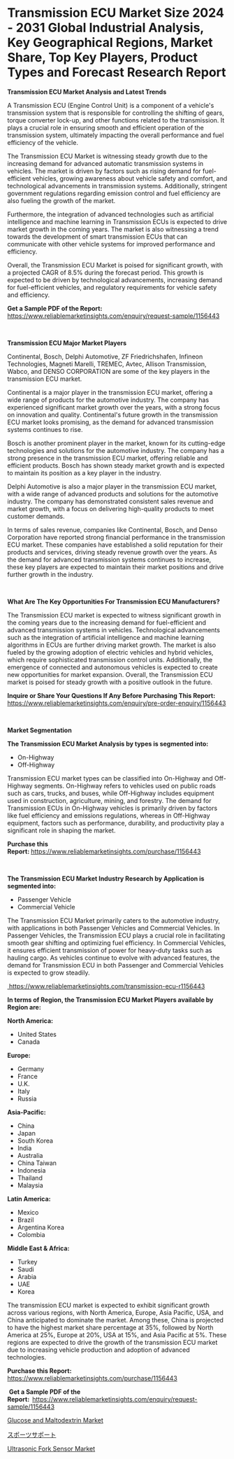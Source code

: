 <p><h1>Transmission ECU Market Size 2024 - 2031 Global Industrial Analysis, Key Geographical Regions, Market Share, Top Key Players, Product Types and Forecast Research Report</h1></p><p><strong>Transmission ECU Market Analysis and Latest Trends</strong></p>
<p><p>A Transmission ECU (Engine Control Unit) is a component of a vehicle's transmission system that is responsible for controlling the shifting of gears, torque converter lock-up, and other functions related to the transmission. It plays a crucial role in ensuring smooth and efficient operation of the transmission system, ultimately impacting the overall performance and fuel efficiency of the vehicle.</p><p>The Transmission ECU Market is witnessing steady growth due to the increasing demand for advanced automatic transmission systems in vehicles. The market is driven by factors such as rising demand for fuel-efficient vehicles, growing awareness about vehicle safety and comfort, and technological advancements in transmission systems. Additionally, stringent government regulations regarding emission control and fuel efficiency are also fueling the growth of the market.</p><p>Furthermore, the integration of advanced technologies such as artificial intelligence and machine learning in Transmission ECUs is expected to drive market growth in the coming years. The market is also witnessing a trend towards the development of smart transmission ECUs that can communicate with other vehicle systems for improved performance and efficiency.</p><p>Overall, the Transmission ECU Market is poised for significant growth, with a projected CAGR of 8.5% during the forecast period. This growth is expected to be driven by technological advancements, increasing demand for fuel-efficient vehicles, and regulatory requirements for vehicle safety and efficiency.</p></p>
<p><strong>Get a Sample PDF of the Report:&nbsp;</strong> <a href="https://www.reliablemarketinsights.com/enquiry/request-sample/1156443">https://www.reliablemarketinsights.com/enquiry/request-sample/1156443</a></p>
<p>&nbsp;</p>
<p><strong>Transmission ECU Major Market Players</strong></p>
<p><p>Continental, Bosch, Delphi Automotive, ZF Friedrichshafen, Infineon Technologies, Magneti Marelli, TREMEC, Avtec, Allison Transmission, Wabco, and DENSO CORPORATION are some of the key players in the transmission ECU market.</p><p>Continental is a major player in the transmission ECU market, offering a wide range of products for the automotive industry. The company has experienced significant market growth over the years, with a strong focus on innovation and quality. Continental's future growth in the transmission ECU market looks promising, as the demand for advanced transmission systems continues to rise.</p><p>Bosch is another prominent player in the market, known for its cutting-edge technologies and solutions for the automotive industry. The company has a strong presence in the transmission ECU market, offering reliable and efficient products. Bosch has shown steady market growth and is expected to maintain its position as a key player in the industry.</p><p>Delphi Automotive is also a major player in the transmission ECU market, with a wide range of advanced products and solutions for the automotive industry. The company has demonstrated consistent sales revenue and market growth, with a focus on delivering high-quality products to meet customer demands.</p><p>In terms of sales revenue, companies like Continental, Bosch, and Denso Corporation have reported strong financial performance in the transmission ECU market. These companies have established a solid reputation for their products and services, driving steady revenue growth over the years. As the demand for advanced transmission systems continues to increase, these key players are expected to maintain their market positions and drive further growth in the industry.</p></p>
<p>&nbsp;</p>
<p><strong>What Are The Key Opportunities For Transmission ECU Manufacturers?</strong></p>
<p><p>The Transmission ECU market is expected to witness significant growth in the coming years due to the increasing demand for fuel-efficient and advanced transmission systems in vehicles. Technological advancements such as the integration of artificial intelligence and machine learning algorithms in ECUs are further driving market growth. The market is also fueled by the growing adoption of electric vehicles and hybrid vehicles, which require sophisticated transmission control units. Additionally, the emergence of connected and autonomous vehicles is expected to create new opportunities for market expansion. Overall, the Transmission ECU market is poised for steady growth with a positive outlook in the future.</p></p>
<p><strong>Inquire or Share Your Questions If Any Before Purchasing This Report:</strong> <a href="https://www.reliablemarketinsights.com/enquiry/pre-order-enquiry/1156443">https://www.reliablemarketinsights.com/enquiry/pre-order-enquiry/1156443</a></p>
<p>&nbsp;</p>
<p><strong>Market Segmentation</strong></p>
<p><strong>The Transmission ECU Market Analysis by types is segmented into:</strong></p>
<p><ul><li>On-Highway</li><li>Off-Highway</li></ul></p>
<p><p>Transmission ECU market types can be classified into On-Highway and Off-Highway segments. On-Highway refers to vehicles used on public roads such as cars, trucks, and buses, while Off-Highway includes equipment used in construction, agriculture, mining, and forestry. The demand for Transmission ECUs in On-Highway vehicles is primarily driven by factors like fuel efficiency and emissions regulations, whereas in Off-Highway equipment, factors such as performance, durability, and productivity play a significant role in shaping the market.</p></p>
<p><strong>Purchase this Report:&nbsp;</strong><a href="https://www.reliablemarketinsights.com/purchase/1156443">https://www.reliablemarketinsights.com/purchase/1156443</a></p>
<p>&nbsp;</p>
<p><strong>The Transmission ECU Market Industry Research by Application is segmented into:</strong></p>
<p><ul><li>Passenger Vehicle</li><li>Commercial Vehicle</li></ul></p>
<p><p>The Transmission ECU Market primarily caters to the automotive industry, with applications in both Passenger Vehicles and Commercial Vehicles. In Passenger Vehicles, the Transmission ECU plays a crucial role in facilitating smooth gear shifting and optimizing fuel efficiency. In Commercial Vehicles, it ensures efficient transmission of power for heavy-duty tasks such as hauling cargo. As vehicles continue to evolve with advanced features, the demand for Transmission ECU in both Passenger and Commercial Vehicles is expected to grow steadily.</p></p>
<p><a href="https://www.reliablemarketinsights.com/transmission-ecu-r1156443">&nbsp;https://www.reliablemarketinsights.com/transmission-ecu-r1156443</a></p>
<p><strong>In terms of Region, the Transmission ECU Market Players available by Region are:</strong></p>
<p>
    <p> <strong> North America: </strong>
        <ul>
            <li>United States</li>
            <li>Canada</li>
        </ul>
        </p> 
    <p> <strong> Europe: </strong>
        <ul>
            <li>Germany</li>
            <li>France</li>
            <li>U.K.</li>
            <li>Italy</li>
            <li>Russia</li>
        </ul>
        </p> 
    <p> <strong> Asia-Pacific: </strong>
        <ul>
            <li>China</li>
            <li>Japan</li>
            <li>South Korea</li>
            <li>India</li>
            <li>Australia</li>
            <li>China Taiwan</li>
            <li>Indonesia</li>
            <li>Thailand</li>
            <li>Malaysia</li>
        </ul>
        </p> 
    <p> <strong> Latin America: </strong>
        <ul>
            <li>Mexico</li>
            <li>Brazil</li>
            <li>Argentina Korea</li>
            <li>Colombia</li>
        </ul>
        </p> 
    <p> <strong> Middle East & Africa: </strong>
        <ul>
            <li>Turkey</li>
            <li>Saudi</li>
            <li>Arabia</li>
            <li>UAE</li>
            <li>Korea</li>
        </ul>
    </p>
    </p>
<p><p>The transmission ECU market is expected to exhibit significant growth across various regions, with North America, Europe, Asia Pacific, USA, and China anticipated to dominate the market. Among these, China is projected to have the highest market share percentage at 35%, followed by North America at 25%, Europe at 20%, USA at 15%, and Asia Pacific at 5%. These regions are expected to drive the growth of the transmission ECU market due to increasing vehicle production and adoption of advanced technologies.</p></p>
<p><strong>Purchase this Report: </strong><a href="https://www.reliablemarketinsights.com/purchase/1156443">https://www.reliablemarketinsights.com/purchase/1156443</a></p>
<p>&nbsp;<strong>Get a Sample PDF of the Report:&nbsp;&nbsp;</strong><a href="https://www.reliablemarketinsights.com/enquiry/request-sample/1156443">https://www.reliablemarketinsights.com/enquiry/request-sample/1156443</a></p>
<p><strong></strong></p>
<p><p><a href="https://medium.com/@joshdavis1955/global-glucose-and-maltodextrin-market-size-share-analysis-by-product-type-by-application-by-5bcdd4c3a82d">Glucose and Maltodextrin Market</a></p><p><a href="https://github.com/pepo3k/Market-Research-Report-List-2/blob/main/2431287679.md">スポーツサポート</a></p><p><a href="https://medium.com/@billyrice626/global-ultrasonic-fork-sensor-market-focus-on-application-end-use-industry-type-equipment-and-b4e81b779e9e">Ultrasonic Fork Sensor Market</a></p></p>
